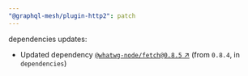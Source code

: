```yaml
---
"@graphql-mesh/plugin-http2": patch
---
```

dependencies updates:
  - Updated dependency [`@whatwg-node/fetch@0.8.5` ↗︎](https://www.npmjs.com/package/@whatwg-node/fetch/v/0.8.5) (from `0.8.4`, in `dependencies`)
